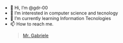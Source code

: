 - 👋 Hi, I’m @gdr-00
- 👀 I’m interested in computer science and tecnology
- 🌱 I’m currently learning Information Tecnologies
- 📫 How to reach me.
  > [Mr. Gabriele](mailto:elbortghino@gmail.com?subject=[GitHub])

<!---
gdr-00/gdr-00 is a ✨ special ✨ repository because its `README.md` (this file) appears on your GitHub profile.
You can click the Preview link to take a look at your changes.
--->

